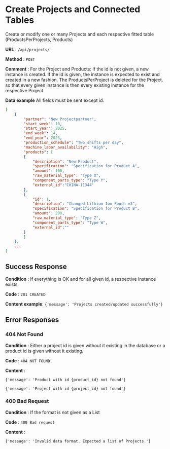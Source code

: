 # Create Projects and Connected Tables

Create or modify one or many Projects and each respective fitted table (ProductsPerProjects, Products)

**URL** : `/api/projects/`

**Method** : `POST`

**Comment** : For the Project and Products: If the id is not given, a new instance is created. If the id is given, the instance is expected to exist and created in a new fashion. The ProductsPerProject is deleted for the Project. so that every given instance is then every existing instance for the respective Project.

**Data example** All fields must be sent except id.

```json
[
    {
        "partner": "New Projectpartner",
        "start_week": 10,
        "start_year": 2025,
        "end_week": 14,
        "end_year": 2025,
        "production_schedule": "Two shifts per day",
        "machine_labor_availability": "High",
        "products": [
        {
            "description": "New Product",
            "specification": "Specification for Product A",
            "amount": 100,
            "raw_material_type": "Type X",
            "component_parts_type": "Type Y",
            "external_id":"CHINA-11344"
        },
        {
            "id": 1,
            "description": "Changed Lithium-Ion Pouch v3",
            "specification": "Specification for Product B",
            "amount": 200,
            "raw_material_type": "Type Z",
            "component_parts_type": "Type W",
            "external_id":""
        }
        ]
    },
    ...
]
```

## Success Response

**Condition** : If everything is OK and for all given id, a respective instance exists.

**Code** : `201 CREATED`

**Content example**: `{'message': 'Projects created/updated successfully'}`

## Error Responses

### 404 Not Found

**Condition** : Either a project id is given without it existing in the database or a product id is given without it existing.

**Code** : `404 NOT FOUND`

**Content** : 

`{'message': 'Product with id {product_id} not found'}`

`{'message': 'Project with id {project_id} not found'}`

### 400 Bad Request

**Condition** : If the format is not given as a List

**Code** : `400 Bad request`

**Content** : 

`{'message': 'Invalid data format. Expected a list of Projects.'}`

